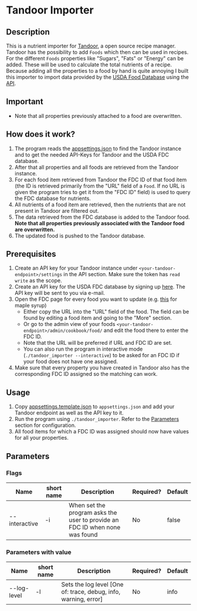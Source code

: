 # Tandoor Importer

## Description
This is a nutrient importer for [Tandoor](https://tandoor.dev/), a open source recipe manager.
Tandoor has the possibility to add `Foods` which then can be used in recipes. For the different `Foods` properties like "Sugars", "Fats" or "Energy" can be added. 
These will be used to calculate the total nutrients of a recipe.
Because adding all the properties to a food by hand is quite annoying I built this importer to import data provided by the [USDA Food Database](https://fdc.nal.usda.gov/fdc-app.html#/food-search?query=&type=Foundation) using the [API](https://fdc.nal.usda.gov/api-spec/fdc_api.html).

## Important
- Note that all properties previously attached to a food are overwritten.

## How does it work?
1. The program reads the [appsettings.json](./appsettings.template.json) to find the Tandoor instance and to get the needed API-Keys for Tandoor and the USDA FDC database.
2. After that all properties and all foods are retrieved from the Tandoor instance.
3. For each food item retrieved from Tandoor the FDC ID of that food item (the ID is retrieved primarily from the "URL" field of a `Food`. If no URL is given the program tries to get it from the "FDC ID" field) is used to query the FDC database for nutrients.
4. All nutrients of a food item are retrieved, then the nutrients that are not present in Tandoor are filtered out.
5. The data retrieved from the FDC database is added to the Tandoor food. **Note that all properties previously associated with the Tandoor food are overwritten.**
6. The updated food is pushed to the Tandoor database.

## Prerequisites
1. Create an API key for your Tandoor instance under `<your-tandoor-endpoint>/settings` in the API section. Make sure the token has `read write` as the scope.
2. Create an API key for the USDA FDC database by signing up [here](https://fdc.nal.usda.gov/api-key-signup.html). The API key will be sent to you via e-mail.
3. Open the FDC page for every food you want to update (e.g. [this](https://fdc.nal.usda.gov/fdc-app.html#/food-details/169661/nutrients) for maple syrup) 
   - Either copy the URL into the "URL" field of the food. The field can be found by editing a food item and going to the "More" section.
   - Or go to the admin view of your foods `<your-tandoor-endpoint>/admin/cookbook/food/` and edit the food there to enter the FDC ID.
   - Note that the URL will be preferred if URL and FDC ID are set.
   - You can also run the program in interactive mode (`./tandoor_importer --interactive`) to be asked for an FDC ID if your food does not have one assigned.
4. Make sure that every property you have created in Tandoor also has the corresponding FDC ID assigned so the matching can work.

## Usage
1. Copy [appsettings.template.json](./appsettings.template.json) to `appsettings.json` and add your Tandoor endpoint as well as the API key to it.
2. Run the program using `./tandoor_importer`. Refer to the [Parameters](#parameters) section for configuration.
3. All food items for which a FDC ID was assigned should now have values for all your properties.

## Parameters

### Flags
| Name          | short name | Description                                                                 | Required? | Default |
|---------------|------------|-----------------------------------------------------------------------------|-----------|---------|
| --interactive | -i         | When set the program asks the user to provide an FDC ID when none was found | No        | false   |

### Parameters with value
| Name        | short name | Description                                                     | Required? | Default |
|-------------|------------|-----------------------------------------------------------------|-----------|---------|
| --log-level | -l         | Sets the log level [One of: trace, debug, info, warning, error] | No        | info    |